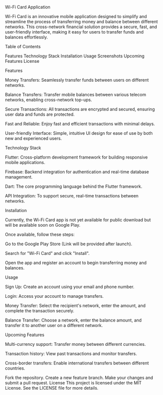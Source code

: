 Wi-Fi Card Application

Wi-Fi Card is an innovative mobile application designed to simplify and streamline the process of transferring money and balance between different networks. This cross-network financial solution provides a secure, fast, and user-friendly interface, making it easy for users to transfer funds and balances effortlessly.


Table of Contents

Features
Technology Stack
Installation
Usage
Screenshots
Upcoming Features
License

Features

Money Transfers: Seamlessly transfer funds between users on different networks.

Balance Transfers: Transfer mobile balances between various telecom networks, enabling cross-network top-ups.

Secure Transactions: All transactions are encrypted and secured, ensuring user data and funds are protected.

Fast and Reliable: Enjoy fast and efficient transactions with minimal delays.

User-friendly Interface: Simple, intuitive UI design for ease of use by both new and experienced users.

Technology Stack

Flutter: Cross-platform development framework for building responsive mobile applications.

Firebase: Backend integration for authentication and real-time database management.

Dart: The core programming language behind the Flutter framework.

API Integration: To support secure, real-time transactions between networks.

Installation

Currently, the Wi-Fi Card app is not yet available for public download but will be available soon on Google Play.


Once available, follow these steps:


Go to the Google Play Store (Link will be provided after launch).

Search for "Wi-Fi Card" and click "Install".

Open the app and register an account to begin transferring money and balances.

Usage

Sign Up: Create an account using your email and phone number.

Login: Access your account to manage transfers.

Money Transfer: Select the recipient's network, enter the amount, and complete the transaction securely.

Balance Transfer: Choose a network, enter the balance amount, and transfer it to another user on a different network.


Upcoming Features

Multi-currency support: Transfer money between different currencies.

Transaction history: View past transactions and monitor transfers.

Cross-border transfers: Enable international transfers between different countries.


Fork the repository.
Create a new feature branch.
Make your changes and submit a pull request.
License
This project is licensed under the MIT License. See the LICENSE file for more details.
